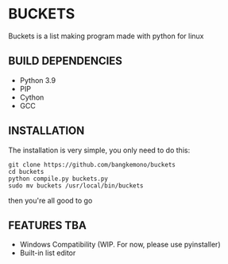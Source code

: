 # BUCKETS
Buckets is a list making program made with python for linux

## BUILD DEPENDENCIES
* Python 3.9
* PIP
* Cython
* GCC

## INSTALLATION
The installation is very simple, you only need to do this:
```
git clone https://github.com/bangkemono/buckets
cd buckets
python compile.py buckets.py
sudo mv buckets /usr/local/bin/buckets
```

then you're all good to go

## FEATURES TBA
* Windows Compatibility (WIP. For now, please use pyinstaller)
* Built-in list editor
